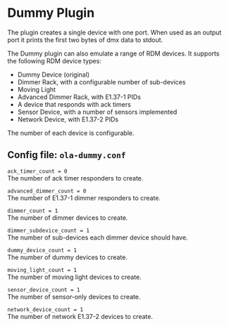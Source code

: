 Dummy Plugin
============

The plugin creates a single device with one port. When used as an output
port it prints the first two bytes of dmx data to stdout.

The Dummy plugin can also emulate a range of RDM devices. It supports the
following RDM device types:

* Dummy Device (original)
* Dimmer Rack, with a configurable number of sub-devices
* Moving Light
* Advanced Dimmer Rack, with E1.37-1 PIDs
* A device that responds with ack timers
* Sensor Device, with a number of sensors implemented
* Network Device, with E1.37-2 PIDs

The number of each device is configurable.


## Config file: `ola-dummy.conf`

`ack_timer_count = 0`  
The number of ack timer responders to create.

`advanced_dimmer_count = 0`  
The number of E1.37-1 dimmer responders to create.

`dimmer_count = 1`  
The number of dimmer devices to create.

`dimmer_subdevice_count = 1`  
The number of sub-devices each dimmer device should have.

`dummy_device_count = 1`  
The number of dummy devices to create.

`moving_light_count = 1`  
The number of moving light devices to create.

`sensor_device_count = 1`  
The number of sensor-only devices to create.

`network_device_count = 1`  
The number of network E1.37-2 devices to create.
